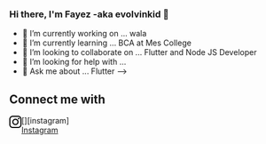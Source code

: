 ### Hi there, I'm Fayez -aka evolvinkid 👋
	
- 🔭 I’m currently working on ... wala
- 🌱 I’m currently learning ... BCA at Mes College 
- 👯 I’m looking to collaborate on ... Flutter and Node JS Developer
- 🤔 I’m looking for help with ...
- 💬 Ask me about ... Flutter
-->

 ## Connect me with
[<img align="left" alt="https://www.instagram.com/evolving_kid/" width="22px" src="https://github.com/evolvingkid/evolvingkid/blob/master/87390.png" />][instagram]
<br/>
[Instagram](https://www.instagram.com/evolving_kid/)
